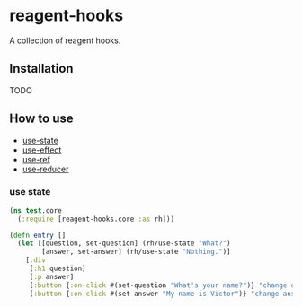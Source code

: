 # reagent-hooks
A collection of reagent hooks.


## Installation

TODO


## How to use

- [use-state](#use-state)
- [use-effect](#use-effect)
- [use-ref](#use-ref)
- [use-reducer](#use-reducer)

### use state
```clojure
(ns test.core
  (:require [reagent-hooks.core :as rh]))

(defn entry []
  (let [[question, set-question] (rh/use-state "What?")
        [answer, set-answer] (rh/use-state "Nothing.")]
    [:div
     [:h1 question]
     [:p answer]
     [:button {:on-click #(set-question "What's your name?")} "change question"]
     [:button {:on-click #(set-answer "My name is Victor")} "change answer"]]))
```

